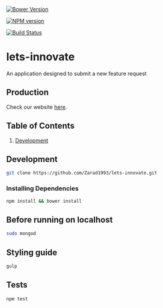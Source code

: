 [![Bower Version](https://img.shields.io/bower/v/lets-innovate.svg?style=flat)](https://github.com/Zarad1993/lets-innovate/releases) 

[![NPM version](https://badge.fury.io/js/lets-innovate.svg)](http://badge.fury.io/js/lets-innovate)

[![Build Status](https://travis-ci.org/Zarad1993/lets-innovate.svg?branch=master)](https://travis-ci.org/Zarad1993/lets-innovate/)

# lets-innovate
An application designed to submit a new feature request 

## Production

Check our website [here](http://lets-innovate.herokuapp.com/#/).


## Table of Contents
1. [Development](#development)

## Development

```sh
git clone https://github.com/Zarad1993/lets-innovate.git
```

### Installing Dependencies
```sh
npm install && bower install
```
## Before running on localhost 
```sh
sudo mongod
```
## Styling guide
```sh
gulp
```
## Tests
```sh
npm test
```




